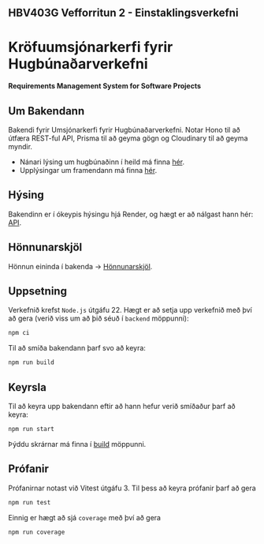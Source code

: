 ## HBV403G Vefforritun 2 - Einstaklingsverkefni
# Kröfuumsjónarkerfi fyrir Hugbúnaðarverkefni
#### Requirements Management System for Software Projects

## Um Bakendann
Bakendi fyrir Umsjónarkerfi fyrir Hugbúnaðarverkefni. Notar Hono til að útfæra REST-ful API, Prisma til að geyma gögn og Cloudinary til að geyma myndir. 
* Nánari lýsing um hugbúnaðinn í heild má finna [hér](../README.md).
* Upplýsingar um framendann má finna [hér](../frontend/README.md).

## Hýsing
Bakendinn er í ókeypis hýsingu hjá Render, og hægt er að nálgast hann hér: [API](https://hbv403g-vef2-ev2-pls.onrender.com).

## Hönnunarskjöl
Hönnun eininda í bakenda → [Hönnunarskjöl](backend/designDocs/design.md).

## Uppsetning
Verkefnið krefst `Node.js` útgáfu 22. Hægt er að setja upp verkefnið með því að gera (verið viss um að þið séuð í `backend` möppunni):
```bash
npm ci
```
Til að smíða bakendann þarf svo að keyra:
```bash
npm run build
```

## Keyrsla
Til að keyra upp bakendann eftir að hann hefur verið smíðaður þarf að keyra:
```bash
npm run start
```

Þýddu skrárnar má finna í [build](build/) möppunni.

## Prófanir
Prófanirnar notast við Vitest útgáfu 3.
Til þess að keyra prófanir þarf að gera 
```bash
npm run test
```
Einnig er hægt að sjá `coverage` með því að gera
```bash
npm run coverage
```
